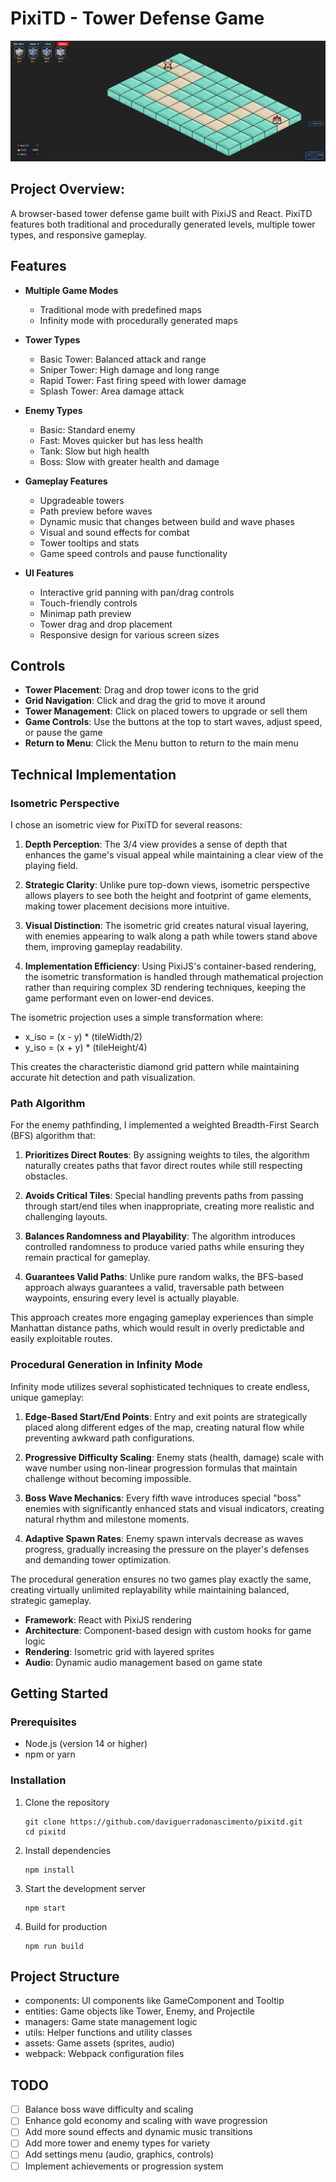 # PixiTD - Tower Defense Game

![PixiTD Game Screenshot](image.png)

## Project Overview:
A browser-based tower defense game built with PixiJS and React. PixiTD features both traditional and procedurally generated levels, multiple tower types, and responsive gameplay.

## Features

- **Multiple Game Modes**
  - Traditional mode with predefined maps
  - Infinity mode with procedurally generated maps
  
- **Tower Types**
  - Basic Tower: Balanced attack and range
  - Sniper Tower: High damage and long range
  - Rapid Tower: Fast firing speed with lower damage
  - Splash Tower: Area damage attack
  
- **Enemy Types**
  - Basic: Standard enemy
  - Fast: Moves quicker but has less health
  - Tank: Slow but high health
  - Boss: Slow with greater health and damage
  
- **Gameplay Features**
  - Upgradeable towers
  - Path preview before waves
  - Dynamic music that changes between build and wave phases
  - Visual and sound effects for combat
  - Tower tooltips and stats
  - Game speed controls and pause functionality
  
- **UI Features**
  - Interactive grid panning with pan/drag controls
  - Touch-friendly controls
  - Minimap path preview
  - Tower drag and drop placement
  - Responsive design for various screen sizes

## Controls

- **Tower Placement**: Drag and drop tower icons to the grid
- **Grid Navigation**: Click and drag the grid to move it around
- **Tower Management**: Click on placed towers to upgrade or sell them
- **Game Controls**: Use the buttons at the top to start waves, adjust speed, or pause the game
- **Return to Menu**: Click the Menu button to return to the main menu

## Technical Implementation

### Isometric Perspective
I chose an isometric view for PixiTD for several reasons:

1. **Depth Perception**: The 3/4 view provides a sense of depth that enhances the game's visual appeal while maintaining a clear view of the playing field.

2. **Strategic Clarity**: Unlike pure top-down views, isometric perspective allows players to see both the height and footprint of game elements, making tower placement decisions more intuitive.

3. **Visual Distinction**: The isometric grid creates natural visual layering, with enemies appearing to walk along a path while towers stand above them, improving gameplay readability.

4. **Implementation Efficiency**: Using PixiJS's container-based rendering, the isometric transformation is handled through mathematical projection rather than requiring complex 3D rendering techniques, keeping the game performant even on lower-end devices.

The isometric projection uses a simple transformation where:
- x_iso = (x - y) * (tileWidth/2)
- y_iso = (x + y) * (tileHeight/4)

This creates the characteristic diamond grid pattern while maintaining accurate hit detection and path visualization.

### Path Algorithm
For the enemy pathfinding, I implemented a weighted Breadth-First Search (BFS) algorithm that:

1. **Prioritizes Direct Routes**: By assigning weights to tiles, the algorithm naturally creates paths that favor direct routes while still respecting obstacles.

2. **Avoids Critical Tiles**: Special handling prevents paths from passing through start/end tiles when inappropriate, creating more realistic and challenging layouts.

3. **Balances Randomness and Playability**: The algorithm introduces controlled randomness to produce varied paths while ensuring they remain practical for gameplay.

4. **Guarantees Valid Paths**: Unlike pure random walks, the BFS-based approach always guarantees a valid, traversable path between waypoints, ensuring every level is actually playable.

This approach creates more engaging gameplay experiences than simple Manhattan distance paths, which would result in overly predictable and easily exploitable routes.

### Procedural Generation in Infinity Mode
Infinity mode utilizes several sophisticated techniques to create endless, unique gameplay:

1. **Edge-Based Start/End Points**: Entry and exit points are strategically placed along different edges of the map, creating natural flow while preventing awkward path configurations.

2. **Progressive Difficulty Scaling**: Enemy stats (health, damage) scale with wave number using non-linear progression formulas that maintain challenge without becoming impossible.

3. **Boss Wave Mechanics**: Every fifth wave introduces special "boss" enemies with significantly enhanced stats and visual indicators, creating natural rhythm and milestone moments.

4. **Adaptive Spawn Rates**: Enemy spawn intervals decrease as waves progress, gradually increasing the pressure on the player's defenses and demanding tower optimization.

The procedural generation ensures no two games play exactly the same, creating virtually unlimited replayability while maintaining balanced, strategic gameplay.


- **Framework**: React with PixiJS rendering
- **Architecture**: Component-based design with custom hooks for game logic
- **Rendering**: Isometric grid with layered sprites
- **Audio**: Dynamic audio management based on game state

## Getting Started

### Prerequisites
- Node.js (version 14 or higher)
- npm or yarn

### Installation
1. Clone the repository
   ```
   git clone https://github.com/daviguerradonascimento/pixitd.git
   cd pixitd
   ```

2. Install dependencies
   ```
   npm install
   ```

3. Start the development server
   ```
   npm start
   ```

4. Build for production
   ```
   npm run build
   ```

## Project Structure

- components: UI components like GameComponent and Tooltip
- entities: Game objects like Tower, Enemy, and Projectile
- managers: Game state management logic
- utils: Helper functions and utility classes
- assets: Game assets (sprites, audio)
- webpack: Webpack configuration files

## TODO

- [ ] Balance boss wave difficulty and scaling
- [ ] Enhance gold economy and scaling with wave progression
- [ ] Add more sound effects and dynamic music transitions
- [ ] Add more tower and enemy types for variety
- [ ] Add settings menu (audio, graphics, controls)
- [ ] Implement achievements or progression system
